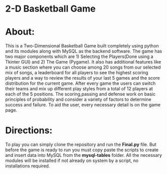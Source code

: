 # 2-D Basketball Game
# About:

This is a Two-Dimensional Basketball Game built completely using python and its modules along with MySQL as the backend software. The game has two major components which are 1) Selecting the Players(Done using a Tkinter GUI) and 2) The Game (Pygame). It also has additional features like a music section where you can choose among 20 songs from our selected mix of songs, a leaderboard for all players to see the highest scoring players and a way to review the results of your last 5 games and the score distribution for the current game. After every game the users can switch their teams and mix up different play styles from a total of 12 players at each of the 5 positions. The scoring,passing and defense work on basic principles of probability and consider a variety of factors to determine success and failure. To aid the user, every necessary detail is on the game page.   

# Directions:

To play you can simply clone the repository and run the **Final.py** file. But before the game is ready to run you must copy paste the scripts to create and insert data into MySQL from the **mysql-tables** folder. All the necessary modules will be installed if not already on system by a script, no installations required.


